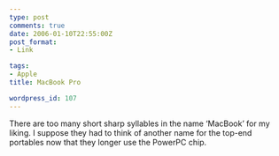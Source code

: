 ```yaml
---
type: post
comments: true
date: 2006-01-10T22:55:00Z
post_format:
- Link

tags:
- Apple
title: MacBook Pro

wordpress_id: 107
---
```


There are too many short sharp syllables in the name ‘MacBook’ for my liking. I suppose they had to think of another name for the top-end portables now that they longer use the PowerPC chip.
